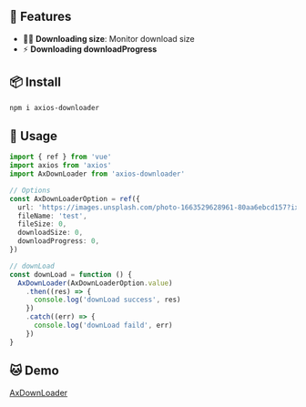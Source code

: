 ## 🚀 Features

- 🏳‍🌈 **Downloading size**: Monitor download size
- ⚡ **Downloading downloadProgress**

## 📦 Install

```bash
npm i axios-downloader
```


## 🦄 Usage

```ts
import { ref } from 'vue'
import axios from 'axios'
import AxDownLoader from 'axios-downloader'

// Options
const AxDownLoaderOption = ref({
  url: 'https://images.unsplash.com/photo-1663529628961-80aa6ebcd157?ixlib=rb-1.2.1&ixid=MnwxMjA3fDB8MHxwaG90by1wYWdlfHx8fGVufDB8fHx8&auto=format&fit=crop&w=764&q=80',
  fileName: 'test',
  fileSize: 0,
  downloadSize: 0,
  downloadProgress: 0,
})

// downLoad
const downLoad = function () {
  AxDownLoader(AxDownLoaderOption.value)
    .then((res) => {
      console.log('downLoad success', res)
    })
    .catch((err) => {
      console.log('downLoad faild', err)
    })
}
```
## 🐱 Demo

[AxDownLoader](https://axios-downloader.netlify.app/#/index)


